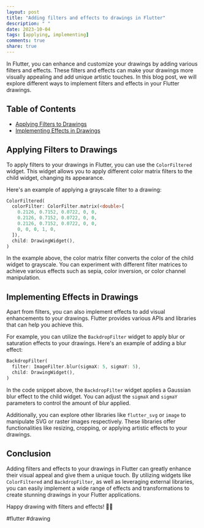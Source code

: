 ```yaml
---
layout: post
title: "Adding filters and effects to drawings in Flutter"
description: " "
date: 2023-10-04
tags: [applying, implementing]
comments: true
share: true
---
```


In Flutter, you can enhance and customize your drawings by adding various filters and effects. These filters and effects can make your drawings more visually appealing and add unique artistic touches. In this blog post, we will explore different ways to implement filters and effects in your Flutter drawings.

## Table of Contents
- [Applying Filters to Drawings](#applying-filters-to-drawings)
- [Implementing Effects in Drawings](#implementing-effects-in-drawings)

## Applying Filters to Drawings

To apply filters to your drawings in Flutter, you can use the `ColorFiltered` widget. This widget allows you to apply different color matrix filters to the child widget, changing its appearance.

Here's an example of applying a grayscale filter to a drawing:

```dart
ColorFiltered(
  colorFilter: ColorFilter.matrix(<double>[
    0.2126, 0.7152, 0.0722, 0, 0,
    0.2126, 0.7152, 0.0722, 0, 0,
    0.2126, 0.7152, 0.0722, 0, 0,
    0, 0, 0, 1, 0,
  ]),
  child: DrawingWidget(),
)
```

In the example above, the color matrix filter converts the color of the child widget to grayscale. You can experiment with different filter matrices to achieve various effects such as sepia, color inversion, or color channel manipulation.

## Implementing Effects in Drawings

Apart from filters, you can also implement effects to add visual enhancements to your drawings. Flutter provides various APIs and libraries that can help you achieve this.

For example, you can utilize the `BackdropFilter` widget to apply blur or saturation effects to your drawings. Here's an example of adding a blur effect:

```dart
BackdropFilter(
  filter: ImageFilter.blur(sigmaX: 5, sigmaY: 5),
  child: DrawingWidget(),
)
```

In the code snippet above, the `BackdropFilter` widget applies a Gaussian blur effect to the child widget. You can adjust the `sigmaX` and `sigmaY` parameters to control the amount of blur applied.

Additionally, you can explore other libraries like `flutter_svg` or `image` to manipulate SVG or raster images respectively. These libraries offer functionalities like resizing, cropping, or applying artistic effects to your drawings.

## Conclusion

Adding filters and effects to your drawings in Flutter can greatly enhance their visual appeal and give them a unique touch. By utilizing widgets like `ColorFiltered` and `BackdropFilter`, as well as leveraging external libraries, you can easily implement a wide range of effects and transformations to create stunning drawings in your Flutter applications.

Happy drawing with filters and effects! 🎨✨

\#flutter #drawing
